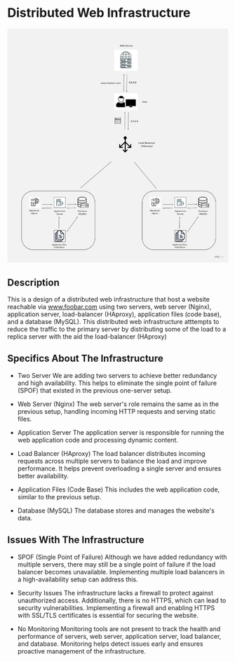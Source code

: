 # Distributed Web Infrastructure

![Web Infrastructure](https://github.com/alxandrkgb/alx-system_engineering-devops/blob/master/0x09-web_infrastructure_design/1-distributed_web_infrastructure.jpg) 



## Description

This is a design of a distributed web infrastructure that host a website reachable via www.foobar.com using two servers, web server (Nginx), application server, load-balancer (HAproxy), application files (code base), and a database (MySQL). This distributed web infrastructure atttempts to reduce the traffic to the primary server by distributing some of the load to a replica server with the aid the load-balancer (HAproxy)



## Specifics About The Infrastructure

- Two Server
We are adding two servers to achieve better redundancy and high availability. This helps to eliminate the single point of failure (SPOF) that existed in the previous one-server setup.

- Web Server (Nginx)
The web server's role remains the same as in the previous setup, handling incoming HTTP requests and serving static files.

- Application Server
The application server is responsible for running the web application code and processing dynamic content.

- Load Balancer (HAproxy)
The load balancer distributes incoming requests across multiple servers to balance the load and improve performance. It helps prevent overloading a single server and ensures better availability.

- Application Files (Code Base)
This includes the web application code, similar to the previous setup.

- Database (MySQL)
The database stores and manages the website's data.



## Issues With The Infrastructure

- SPOF (Single Point of Failure)
Although we have added redundancy with multiple servers, there may still be a single point of failure if the load balancer becomes unavailable. Implementing multiple load balancers in a high-availability setup can address this.

- Security Issues
The infrastructure lacks a firewall to protect against unauthorized access. Additionally, there is no HTTPS, which can lead to security vulnerabilities. Implementing a firewall and enabling HTTPS with SSL/TLS certificates is essential for securing the website.

- No Monitoring
Monitoring tools are not present to track the health and performance of servers, web server, application server, load balancer, and database. Monitoring helps detect issues early and ensures proactive management of the infrastructure.
